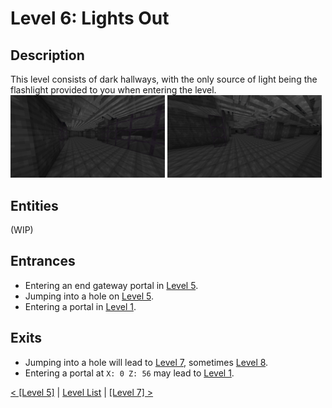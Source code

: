 # Level 6: Lights Out

## Description
This level consists of dark hallways, with the only source of light being the flashlight provided to you when entering the level.
<img src="./img/Level_6_0.png" width="49%" />
<img src="./img/Level_6_1.png" width="49%"/>

## Entities
(WIP)

## Entrances
* Entering an end gateway portal in <a href="./Level_5.md">Level 5</a>.
* Jumping into a hole on <a href="./Level_5.md">Level 5</a>.
* Entering a portal in <a href="./Level_1.md">Level 1</a>.

## Exits
* Jumping into a hole will lead to <a href="./Level_7.md">Level 7</a>, sometimes <a href="./Level_8.md">Level 8</a>.
* Entering a portal at `X: 0 Z: 56` may lead to <a href="./Level_1.md">Level 1</a>.

<a href="./Level_5.md">< [Level 5]</a> | <a href="./Levels.md">Level List</a> | <a href="./Level_7.md">[Level 7] ></a>
